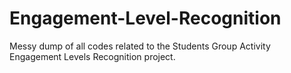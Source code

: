 # Engagement-Level-Recognition
Messy dump of all codes related to the Students Group Activity Engagement Levels Recognition project.
